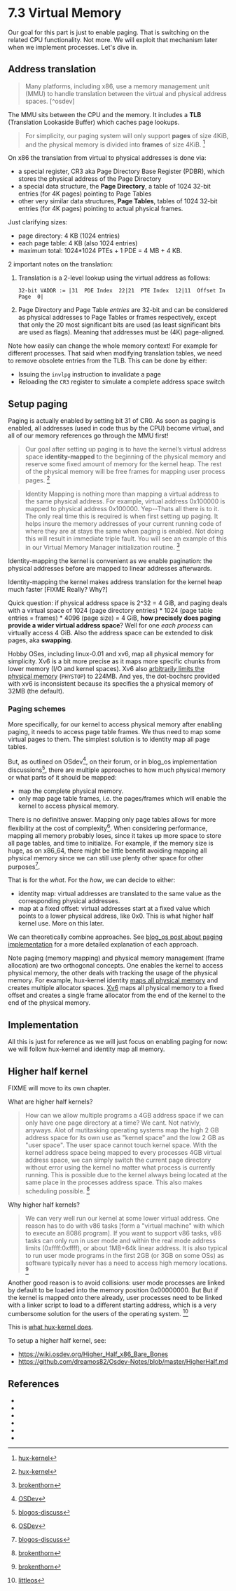 # 7.3 Virtual Memory

Our goal for this part is just to enable paging. That is switching on the
related CPU functionality. Not more. We will exploit that mechanism later when
we implement processes. Let's dive in.

## Address translation

> Many platforms, including x86, use a memory management unit (MMU) to handle
> translation between the virtual and physical address spaces. [^osdev]

The MMU sits between the CPU and the memory. It includes a **TLB** (Translation
Lookaside Buffer) which caches page lookups.

> For simplicity, our paging system will only support **pages** of size 4KiB,
> and the physical memory is divided into **frames** of size
> 4KiB. [^hux-kernel]

On x86 the translation from virtual to physical addresses is done via:

- a special register, CR3 aka Page Directory Base Register (PDBR), which stores
  the physical address of the Page Directory
- a special data structure, the **Page Directory**, a table of 1024 32-bit
  entries (for 4K pages) pointing to Page Tables
- other very similar data structures, **Page Tables**, tables of 1024 32-bit
  entries (for 4K pages) pointing to actual physical frames.

Just clarifying sizes:

- page directory: 4 KB (1024 entries)
- each page table: 4 KB (also 1024 entries)
- maximum total: 1024*1024 PTEs + 1 PDE  = 4 MB + 4 KB.

2 important notes on the translation:

1. Translation is a 2-level lookup using the virtual address as follows:
   ```
   32-bit VADDR := |31  PDE Index  22|21  PTE Index  12|11  Offset In Page  0|
   ```
2. Page Directory and Page Table *entries* are 32-bit and can be considered as
   physical addresses to Page Tables or frames respectively, except that only
   the 20 most significant bits are used (as least significant bits are used as
   flags). Meaning that addresses must be (4K) page-aligned.

Note how easily can change the whole memory context! For example for different
processes. That said when modifying translation tables, we need to remove
obsolete entries from the TLB. This can be done by either:

- Issuing the `invlpg` instruction to invalidate a page
- Reloading the `CR3` register to simulate a complete address space switch

## Setup paging

Paging is actually enabled by setting bit 31 of CR0. As soon as paging is
enabled, all addresses (used in code thus by the CPU) become virtual, and all
of our memory references go through the MMU first!

> Our goal after setting up paging is to have the kernel’s virtual address
> space **identity-mapped** to the beginning of the physical memory and reserve
> some fixed amount of memory for the kernel heap. The rest of the physical
> memory will be free frames for mapping user process pages. [^hux-kernel]

> Identity Mapping is nothing more than mapping a virtual address to the same
> physical address. For example, virtual address 0x100000 is mapped to physical
> address 0x100000. Yep--Thats all there is to it. The only real time this is
> required is when first setting up paging. It helps insure the memory
> addresses of your current running code of where they are at stays the same
> when paging is enabled. Not doing this will result in immediate triple
> fault. You will see an example of this in our Virtual Memory Manager
> initialization routine. [^brokenthorn]

Identity-mapping the kernel is convenient as we enable pagination: the physical
addresses before are mapped to linear addresses afterwards.

Identity-mapping the kernel makes address translation for the kernel heap much
faster [FIXME Really? Why?]

Quick question: if physical address space is 2^32 = 4 GiB, and paging deals
with a virtual space of 1024 (page directory entries) * 1024 (page table
entries = frames) * 4096 (page size) = 4 GiB, **how precisely does paging
provide a wider virtual address space**? Well for one *each process* can
virtually access 4 GiB. Also the address space can be extended to disk pages,
aka **swapping**.

Hobby OSes, including linux-0.01 and xv6, map all physical memory for
simplicity. Xv6 is a bit more precise as it maps more specific chunks from
lower memory (I/O and kernel spaces). Xv6 also [arbitrarily limits the physical
memory](https://stackoverflow.com/a/29892921) (`PHYSTOP`) to 224MB. And yes,
the dot-bochsrc provided with xv6 is inconsistent because its specifies the
a physical memory of 32MB (the default).

### Paging schemes

More specifically, for our kernel to access physical memory after enabling
paging, it needs to access page table frames. We thus need to map some virtual
pages to them. The simplest solution is to identity map all page tables.

But, as outlined on OSdev[^osdev-paging], on their forum, or in blog_os
implementation discussions[^blogos-discuss], there are multiple approaches to
how much physical memory or what parts of it should be mapped:

- map the complete physical memory.
- only map page table frames, i.e. the pages/frames which will enable the
  kernel to access physical memory.

There is no definitive answer. Mapping only page tables allows for more
flexibility at the cost of complexity[^osdev-paging]. When considering
performance, mapping all memory probably loses, since it takes up more space to
store all page tables, and time to initialize. For example, if the memory size
is huge, as on x86_64, there might be little benefit avoiding mapping all
physical memory since we can still use plenty other space for other
purposes[^blogos-discuss].

That is for the *what*. For the *how*, we can decide to either:

- identity map: virtual addresses are translated to the same value as the
  corresponding physical addresses.
- map at a fixed offset: virtual addresses start at a fixed value which points
  to a lower physical address, like 0x0. This is what higher half kernel
  use. More on this later.

We can theoretically combine approaches. See [blog_os post about paging
implementation](https://os.phil-opp.com/paging-implementation/) for a more
detailed explanation of each approach.

Note paging (memory mapping) and physical memory management (frame allocation)
are two orthogonal concepts. One enables the kernel to access physical memory,
the other deals with tracking the usage of the physical memory. For example,
hux-kernel identity [maps all physical
memory](https://github.com/josehu07/hux-kernel/blob/d9e210f3f90b030dc2cf2df6a19484c78c50fed1/src/memory/paging.c#L435)
and creates multiple allocator spaces.
[Xv6](https://github.com/mit-pdos/xv6-public/blob/eeb7b415dbcb12cc362d0783e41c3d1f44066b17/vm.c#L69)
maps all physical memory to a fixed offset and creates a single frame allocator
from the end of the kernel to the end of the physical memory.

## Implementation

All this is just for reference as we will just focus on enabling paging for
now: we will follow hux-kernel and identity map all memory.



## Higher half kernel

FIXME will move to its own chapter.

What are higher half kernels?

> How can we allow multiple programs a 4GB address space if we can only have
> one page directory at a time?  We cant. Not nativly, anyways. Alot of
> mutitasking operating systems map the high 2 GB address space for its own use
> as "kernel space" and the low 2 GB as "user space". The user space cannot
> touch kernel space. With the kernel address space being mapped to every
> processes 4GB virtual address space, we can simply switch the current page
> directory without error using the kernel no matter what process is currently
> running. This is possible due to the kernel always being located at the same
> place in the processes address space. This also makes scheduling
> possible. [^brokenthorn]

Why higher half kernels?

> We can very well run our kernel at some lower virtual address. One reason has
> to do with v86 tasks [form a "virtual machine" with which to execute an 8086
> program]. If you want to support v86 tasks, v86 tasks can only run in user
> mode and within the real mode address limits (0xffff:0xffff), or about
> 1MB+64k linear address. It is also typical to run user mode programs in the
> first 2GB (or 3GB on some OSs) as software typically never has a need to
> access high memory locations. [^brokenthorn]

Another good reason is to avoid collisions: user mode processes are linked by
default to be loaded into the memory position 0x00000000. But But if the kernel
is mapped onto there already, user processes need to be linked with a linker
script to load to a different starting address, which is a very cumbersome
solution for the users of the operating system. [^littleos]

This is [what hux-kernel
does](https://github.com/josehu07/hux-kernel/blob/d9e210f3f90b030dc2cf2df6a19484c78c50fed1/Makefile#L39).

To setup a higher half kernel, see:

- https://wiki.osdev.org/Higher_Half_x86_Bare_Bones
- https://github.com/dreamos82/Osdev-Notes/blob/master/HigherHalf.md


## References

- [^sos]: [sos](sos.enix.org/)
- [^hux-kernel]: [hux-kernel](https://github.com/josehu07/hux-kernel)
- [^brokenthorn]: [brokenthorn](http://www.brokenthorn.com/Resources/OSDev18.html)
- [^littleos]: [littleos](https://littleosbook.github.io/#reasons-to-not-identity-map-the-kernel)
- [^osdev-paging]: [OSDev](https://wiki.osdev.org/Brendan%27s_Memory_Management_Guide#Virtual_Memory_Management)
- [^blogos-discuss]: [blogos-discuss](https://github.com/phil-opp/blog_os/issues/545)
